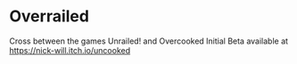 # Overrailed
 Cross between the games Unrailed! and Overcooked
 Initial Beta available at https://nick-will.itch.io/uncooked
